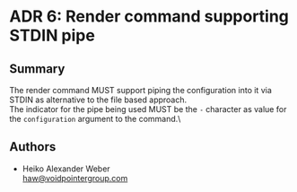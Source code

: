 # ADR 6: Render command supporting STDIN pipe

## Summary

The render command MUST support piping the configuration into it via STDIN as alternative to the file based approach.\
The indicator for the pipe being used MUST be the `-` character as value for the `configuration` argument to the command.\

## Authors

* Heiko Alexander Weber\
[haw@voidpointergroup.com](mailto:haw@voidpointergroup.com)
